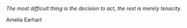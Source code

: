 <i>The most difficult thing is the decision to act, the rest is merely tenacity.</i>

Amelia Earhart